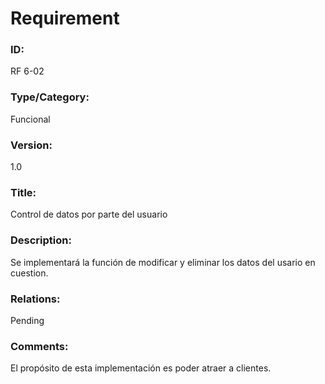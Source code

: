 # Requirement

### ID:

RF 6-02

### Type/Category:

Funcional

### Version:

1.0

### Title:

Control de datos por parte del usuario

### Description:

Se implementará la función de modificar y eliminar los datos del usario en cuestion.

### Relations:

Pending

### Comments:

El propósito de esta implementación es poder atraer a clientes.
